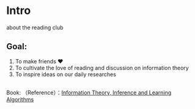 # Intro
about the reading club

## Goal:
1. To make friends :hearts:
2. To cultivate the love of reading and discussion on information theory
3. To inspire ideas on our daily researches 

##
  Book: 
  （Reference）：[Information Theory, Inference and Learning Algorithms](http://www.inference.phy.cam.ac.uk/itprnn/book.pdf)
 
  



